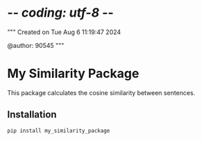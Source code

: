 # -*- coding: utf-8 -*-
"""
Created on Tue Aug  6 11:19:47 2024

@author: 90545
"""

# My Similarity Package

This package calculates the cosine similarity between sentences.

## Installation

```bash
pip install my_similarity_package
